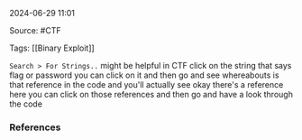 
2024-06-29 11:01

Source: #CTF 

Tags: [[Binary Exploit]]

`Search > For Strings..` might be helpful in CTF
click on the string that says flag or password you can click on it and then go and see whereabouts is that reference in the code and you'll actually see okay there's a reference here you can click on those references and then go and have a look through the code





### References
